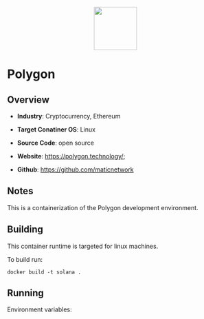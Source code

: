 <p align="center">
  <img src="https://cryptologos.cc/logos/polygon-matic-logo.svg?v=014" width="100">
</p>

# Polygon

## Overview
- **Industry**: Cryptocurrency, Ethereum

- **Target Conatiner OS**: Linux

- **Source Code**: open source

- **Website**: https://polygon.technology/;

- **Github**: https://github.com/maticnetwork

## Notes
This is a containerization of the Polygon development environment. 

## Building

This container runtime is targeted for linux machines.

To build run:

```
docker build -t solana .
```

## Running
Environment variables:
